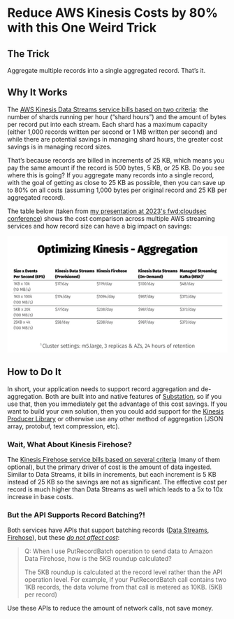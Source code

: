 # Reduce AWS Kinesis Costs by 80% with this One Weird Trick

## The Trick
Aggregate multiple records into a single aggregated record. That’s it.

## Why It Works
The [AWS Kinesis Data Streams service bills based on two criteria](https://aws.amazon.com/kinesis/data-streams/pricing/): the number of shards running per hour (“shard hours”) and the amount of bytes per record put into each stream. Each shard has a maximum capacity (either 1,000 records written per second or 1 MB written per second) and while there are potential savings in managing shard hours, the greater cost savings is in managing record sizes.

That’s because records are billed in increments of 25 KB, which means you pay the same amount if the record is 500 bytes, 5 KB, or 25 KB. Do you see where this is going? If you aggregate many records into a single record, with the goal of getting as close to 25 KB as possible, then you can save up to 80% on all costs (assuming 1,000 bytes per original record and 25 KB per aggregated record).

The table below (taken from [my presentation at 2023's fwd:cloudsec conference](../presentations/2023_fwdcloudsec_billions_served_processing_security_event_logs_with_the_aws_serverless_stack.pdf)) shows the cost comparison across multiple AWS streaming services and how record size can have a big impact on savings:

![image](./2024_reduce_aws_kinesis_costs_0.webp)

## How to Do It
In short, your application needs to support record aggregation and de-aggregation. Both are built into and native features of [Substation](https://github.com/brexhq/substation), so if you use that, then you immediately get the advantage of this cost savings. If you want to build your own solution, then you could add support for the [Kinesis Producer Library](https://docs.aws.amazon.com/streams/latest/dev/developing-producers-with-kpl.html) or otherwise use any other method of aggregation (JSON array, protobuf, text compression, etc).

### Wait, What About Kinesis Firehose?

The [Kinesis Firehose service bills based on several criteria](https://aws.amazon.com/firehose/pricing/) (many of them optional), but the primary driver of cost is the amount of data ingested. Similar to Data Streams, it bills in increments, but each increment is 5 KB instead of 25 KB so the savings are not as significant. The effective cost per record is much higher than Data Streams as well which leads to a 5x to 10x increase in base costs.

### But the API Supports Record Batching?!

Both services have APIs that support batching records ([Data Streams](https://docs.aws.amazon.com/kinesis/latest/APIReference/API_PutRecords.html), [Firehose](https://docs.aws.amazon.com/firehose/latest/APIReference/API_PutRecordBatch.html)), but these [_do not affect cost_](https://aws.amazon.com/firehose/faqs/#Pricing_and_billing):
> Q: When I use PutRecordBatch operation to send data to Amazon Data Firehose, how is the 5KB roundup calculated?
> 
> The 5KB roundup is calculated at the record level rather than the API operation level. For example, if your PutRecordBatch call contains two 1KB records, the data volume from that call is metered as 10KB. (5KB per record)

Use these APIs to reduce the amount of network calls, not save money.
